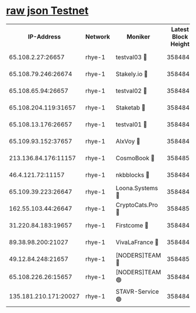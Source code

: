
[raw json Testnet](https://rpc-check.quickt.stavr.tech/quickt/rpc-quickt-result.json)
=


<table><tr><th>IP-Address</th><th>Network</th><th>Moniker</th><th>Latest Block Height</th><th>Earliest Block Height</th><th>Catching Up</th><th>Tx Index</th><th>Voting Power</th><th>Scan Time</th></tr><tr><td>65.108.2.27:26657</td><td>rhye-1</td><td>testval03 🔴</td><td>3584845</td><td>1</td><td>False</td><td>on</td><td>5002050</td><td>2023-12-13T01:24:55.527325938UTC</td></tr><tr><td>65.108.79.246:26674</td><td>rhye-1</td><td>Stakely.io 🔴</td><td>3584846</td><td>1</td><td>False</td><td>on</td><td>10</td><td>2023-12-13T01:24:57.897940580UTC</td></tr><tr><td>65.108.65.94:26657</td><td>rhye-1</td><td>testval02 🔴</td><td>3584846</td><td>1</td><td>False</td><td>on</td><td>5002050</td><td>2023-12-13T01:24:58.227814209UTC</td></tr><tr><td>65.108.204.119:31657</td><td>rhye-1</td><td>Staketab 🔴</td><td>3584846</td><td>1</td><td>False</td><td>on</td><td>9900</td><td>2023-12-13T01:25:01.143056956UTC</td></tr><tr><td>65.108.13.176:26657</td><td>rhye-1</td><td>testval01 🔴</td><td>3584847</td><td>1</td><td>False</td><td>on</td><td>9582010</td><td>2023-12-13T01:25:01.916519638UTC</td></tr><tr><td>65.109.93.152:37657</td><td>rhye-1</td><td>AlxVoy 🔴</td><td>3584845</td><td>433101</td><td>False</td><td>on</td><td>92921</td><td>2023-12-13T01:24:52.840991005UTC</td></tr><tr><td>213.136.84.176:11157</td><td>rhye-1</td><td>CosmoBook 🔴</td><td>3584851</td><td>1674001</td><td>False</td><td>off</td><td>1528057</td><td>2023-12-13T01:25:27.204755889UTC</td></tr><tr><td>46.4.121.72:11157</td><td>rhye-1</td><td>nkbblocks 🔴</td><td>3584844</td><td>1781001</td><td>False</td><td>on</td><td>81901</td><td>2023-12-13T01:24:45.961542721UTC</td></tr><tr><td>65.109.39.223:26647</td><td>rhye-1</td><td>Loona.Systems 🔴</td><td>3584846</td><td>3287001</td><td>False</td><td>off</td><td>9949</td><td>2023-12-13T01:25:00.727687604UTC</td></tr><tr><td>162.55.103.44:26647</td><td>rhye-1</td><td>CryptoCats.Pro 🔴</td><td>3584852</td><td>3287001</td><td>False</td><td>off</td><td>9999</td><td>2023-12-13T01:25:31.879360633UTC</td></tr><tr><td>31.220.84.183:19657</td><td>rhye-1</td><td>Firstcome 🔴</td><td>3584845</td><td>3395933</td><td>False</td><td>off</td><td>732206</td><td>2023-12-13T01:24:55.200342708UTC</td></tr><tr><td>89.38.98.200:21027</td><td>rhye-1</td><td>VivaLaFrance 🔴</td><td>3584844</td><td>3524001</td><td>False</td><td>off</td><td>10000</td><td>2023-12-13T01:24:50.430113226UTC</td></tr><tr><td>49.12.84.248:21657</td><td>rhye-1</td><td>[NODERS]TEAM 🔴</td><td>3584852</td><td>3550632</td><td>False</td><td>on</td><td>59990</td><td>2023-12-13T01:25:29.507588469UTC</td></tr><tr><td>65.108.226.26:15657</td><td>rhye-1</td><td>[NODERS]TEAM 🟢</td><td>3584847</td><td>3574501</td><td>False</td><td>on</td><td>0</td><td>2023-12-13T01:25:01.544399840UTC</td></tr><tr><td>135.181.210.171:20027</td><td>rhye-1</td><td>STAVR-Service 🟢</td><td>3584848</td><td>3582001</td><td>False</td><td>on</td><td>0</td><td>2023-12-13T01:25:10.477056818UTC</td></tr></table>